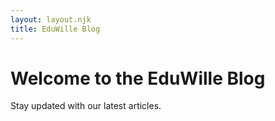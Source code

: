 ```yaml
---
layout: layout.njk
title: EduWille Blog
---
```


# Welcome to the EduWille Blog

Stay updated with our latest articles.
